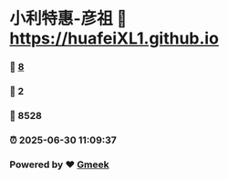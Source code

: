 # 小利特惠-彦祖 :link: https://huafeiXL1.github.io 
### :page_facing_up: [8](https://huafeiXL1.github.io/tag.html) 
### :speech_balloon: 2 
### :hibiscus: 8528 
### :alarm_clock: 2025-06-30 11:09:37 
### Powered by :heart: [Gmeek](https://github.com/Meekdai/Gmeek)
